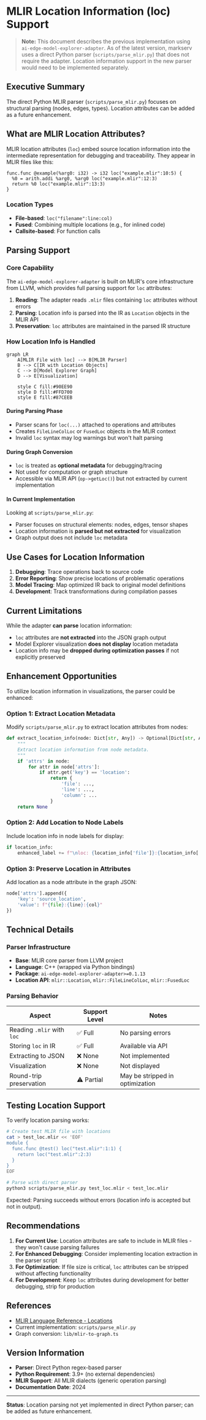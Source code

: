 # MLIR Location Information (loc) Support

> **Note:** This document describes the previous implementation using `ai-edge-model-explorer-adapter`.
> As of the latest version, markserv uses a direct Python parser (`scripts/parse_mlir.py`) that does not require the adapter.
> Location information support in the new parser would need to be implemented separately.

## Executive Summary

The direct Python MLIR parser (`scripts/parse_mlir.py`) focuses on structural parsing (nodes, edges, types). Location attributes can be added as a future enhancement.

## What are MLIR Location Attributes?

MLIR location attributes (`loc`) embed source location information into the intermediate representation for debugging and traceability. They appear in MLIR files like this:

```mlir
func.func @example(%arg0: i32) -> i32 loc("example.mlir":10:5) {
  %0 = arith.addi %arg0, %arg0 loc("example.mlir":12:3)
  return %0 loc("example.mlir":13:3)
}
```

### Location Types

- **File-based**: `loc("filename":line:col)`
- **Fused**: Combining multiple locations (e.g., for inlined code)
- **Callsite-based**: For function calls

## Parsing Support

### Core Capability

The `ai-edge-model-explorer-adapter` is built on MLIR's core infrastructure from LLVM, which provides full parsing support for `loc` attributes:

1. **Reading**: The adapter reads `.mlir` files containing `loc` attributes without errors
2. **Parsing**: Location info is parsed into the IR as `Location` objects in the MLIR API
3. **Preservation**: `loc` attributes are maintained in the parsed IR structure

### How Location Info is Handled

```mermaid
graph LR
    A[MLIR File with loc] --> B[MLIR Parser]
    B --> C[IR with Location Objects]
    C --> D[Model Explorer Graph]
    D --> E[Visualization]
    
    style C fill:#90EE90
    style D fill:#FFD700
    style E fill:#87CEEB
```

#### During Parsing Phase

- Parser scans for `loc(...)` attached to operations and attributes
- Creates `FileLineColLoc` or `FusedLoc` objects in the MLIR context
- Invalid `loc` syntax may log warnings but won't halt parsing

#### During Graph Conversion

- `loc` is treated as **optional metadata** for debugging/tracing
- Not used for computation or graph structure
- Accessible via MLIR API (`op->getLoc()`) but not extracted by current implementation

#### In Current Implementation

Looking at `scripts/parse_mlir.py`:

- Parser focuses on structural elements: nodes, edges, tensor shapes
- Location information is **parsed but not extracted** for visualization
- Graph output does not include `loc` metadata

## Use Cases for Location Information

1. **Debugging**: Trace operations back to source code
2. **Error Reporting**: Show precise locations of problematic operations
3. **Model Tracing**: Map optimized IR back to original model definitions
4. **Development**: Track transformations during compilation passes

## Current Limitations

While the adapter **can parse** location information:

- `loc` attributes are **not extracted** into the JSON graph output
- Model Explorer visualization **does not display** location metadata
- Location info may be **dropped during optimization passes** if not explicitly preserved

## Enhancement Opportunities

To utilize location information in visualizations, the parser could be enhanced:

### Option 1: Extract Location Metadata

Modify `scripts/parse_mlir.py` to extract location attributes from nodes:

```python
def extract_location_info(node: Dict[str, Any]) -> Optional[Dict[str, Any]]:
    """
    Extract location information from node metadata.
    """
    if 'attrs' in node:
        for attr in node['attrs']:
            if attr.get('key') == 'location':
                return {
                    'file': ...,
                    'line': ...,
                    'column': ...
                }
    return None
```

### Option 2: Add Location to Node Labels

Include location info in node labels for display:

```python
if location_info:
    enhanced_label += f"\nloc: {location_info['file']}:{location_info['line']}"
```

### Option 3: Preserve Location in Attributes

Add location as a node attribute in the graph JSON:

```python
node['attrs'].append({
    'key': 'source_location',
    'value': f"{file}:{line}:{col}"
})
```

## Technical Details

### Parser Infrastructure

- **Base**: MLIR core parser from LLVM project
- **Language**: C++ (wrapped via Python bindings)
- **Package**: `ai-edge-model-explorer-adapter>=0.1.13`
- **Location API**: `mlir::Location`, `mlir::FileLineColLoc`, `mlir::FusedLoc`

### Parsing Behavior

| Aspect | Support Level | Notes |
|--------|--------------|-------|
| Reading `.mlir` with `loc` | ✅ Full | No parsing errors |
| Storing `loc` in IR | ✅ Full | Available via API |
| Extracting to JSON | ❌ None | Not implemented |
| Visualization | ❌ None | Not displayed |
| Round-trip preservation | ⚠️ Partial | May be stripped in optimization |

## Testing Location Support

To verify location parsing works:

```bash
# Create test MLIR file with locations
cat > test_loc.mlir << 'EOF'
module {
  func.func @test() loc("test.mlir":1:1) {
    return loc("test.mlir":2:3)
  }
}
EOF

# Parse with direct parser
python3 scripts/parse_mlir.py test_loc.mlir < test_loc.mlir
```

Expected: Parsing succeeds without errors (location info is accepted but not in output).

## Recommendations

1. **For Current Use**: Location attributes are safe to include in MLIR files - they won't cause parsing failures
2. **For Enhanced Debugging**: Consider implementing location extraction in the parser script
3. **For Optimization**: If file size is critical, `loc` attributes can be stripped without affecting functionality
4. **For Development**: Keep `loc` attributes during development for better debugging, strip for production

## References

- [MLIR Language Reference - Locations](https://mlir.llvm.org/docs/LangRef/#locations)
- Current implementation: `scripts/parse_mlir.py`
- Graph conversion: `lib/mlir-to-graph.ts`

## Version Information

- **Parser**: Direct Python regex-based parser
- **Python Requirement**: 3.9+ (no external dependencies)
- **MLIR Support**: All MLIR dialects (generic operation parsing)
- **Documentation Date**: 2024

---

**Status**: Location parsing not yet implemented in direct Python parser; can be added as future enhancement.